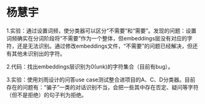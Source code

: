 # 杨慧宇

1.实验：通过设置词频，使分类器可以区分“不需要”和“需要”。发现的问题：设置词频确实在分词阶段将“不需要”作为一个整体，但embeddings层没有对应的字符，还是无法识别。通过修改embeddings文件，“不需要”的问题已经解决，但还有其他未识别出的字符。

2.代码：找出embeddings层识别为0(unk)的字符集合（目前有bug）。

3.实验：使用刘雨设计的问答use case测试整合进项目的A、C、D分类器。目前存在的问题有：“骗子”一类的对话识别不当，会把一些其中存在否定、疑问等字符（但不是拒绝）的句子判为拒绝。